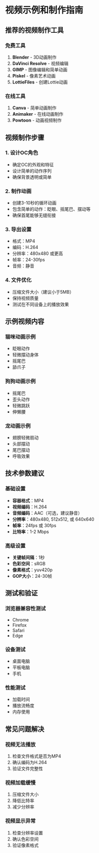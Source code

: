 # 视频示例和制作指南

## 推荐的视频制作工具

### 免费工具
1. **Blender** - 3D动画制作
2. **DaVinci Resolve** - 视频编辑
3. **GIMP** - 图像编辑和简单动画
4. **Piskel** - 像素艺术动画
5. **LottieFiles** - 创建Lottie动画

### 在线工具
1. **Canva** - 简单动画制作
2. **Animaker** - 在线动画制作
3. **Powtoon** - 动画视频制作

## 视频制作步骤

### 1. 设计OC角色
- 确定OC的外观和特征
- 设计简单的动作序列
- 确保背景透明或简单

### 2. 制作动画
- 创建3-10秒的循环动画
- 包含简单的动作：眨眼、摇尾巴、摆动等
- 确保首尾能够无缝衔接

### 3. 导出设置
- 格式：MP4
- 编码：H.264
- 分辨率：480x480 或更高
- 帧率：24-30fps
- 音频：静音

### 4. 文件优化
- 压缩文件大小（建议小于5MB）
- 保持视频质量
- 测试在不同设备上的播放效果

## 示例视频内容

### 猫咪动画示例
- 眨眼动作
- 轻微摆动身体
- 摇尾巴
- 舔爪子

### 狗狗动画示例
- 摇尾巴
- 歪头动作
- 轻微跳跃
- 伸懒腰

### 龙动画示例
- 翅膀轻微扇动
- 头部摆动
- 尾巴摆动
- 呼吸效果

## 技术参数建议

### 基础设置
- **容器格式**：MP4
- **视频编码**：H.264
- **音频编码**：AAC（可选，建议静音）
- **分辨率**：480x480, 512x512, 或 640x640
- **帧率**：24fps 或 30fps
- **比特率**：1-2 Mbps

### 高级设置
- **关键帧间隔**：1秒
- **色彩空间**：sRGB
- **像素格式**：yuv420p
- **GOP大小**：24-30帧

## 测试和验证

### 浏览器兼容性测试
- Chrome
- Firefox
- Safari
- Edge

### 设备测试
- 桌面电脑
- 平板电脑
- 手机

### 性能测试
- 加载时间
- 播放流畅度
- 内存使用

## 常见问题解决

### 视频无法播放
1. 检查文件格式是否为MP4
2. 确认编码为H.264
3. 验证文件完整性

### 视频加载缓慢
1. 压缩文件大小
2. 降低比特率
3. 减少分辨率

### 视频显示异常
1. 检查分辨率设置
2. 确认色彩空间
3. 验证像素格式 